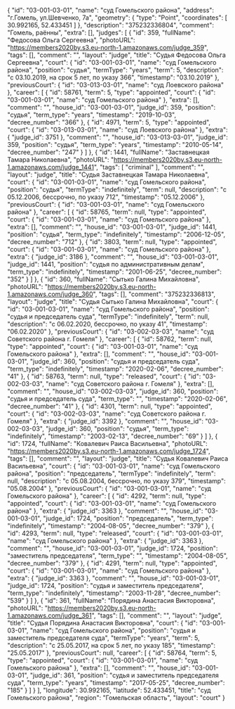 {
    "id": "03-001-03-01",
    "name": "суд Гомельского района",
    "address": "г.Гомель, ул.Шевченко, 7а",
    "geometry": {
        "type": "Point",
        "coordinates": [
            30.992165,
            52.433451
        ]
    },
    "description": "375232336804",
    "comment": "Гомель, раённы",
    "extra": [],
    "judges": [
        {
            "id": 359,
            "fullName": "Федосова Ольга Сергеевна",
            "photoURL": "https://members2020by.s3.eu-north-1.amazonaws.com/judge_359",
            "tags": [],
            "comment": "",
            "layout": "judge",
            "title": "Судья Федосова Ольга Сергеевна",
            "court": {
                "id": "03-001-03-01",
                "name": "суд Гомельского района",
                "position": "судья",
                "termType": "years",
                "term": 5,
                "description": "c 03.10.2019, на срок 5 лет, по указу 366",
                "timestamp": "03.10.2019"
            },
            "previousCourt": {
                "id": "03-013-03-01",
                "name": "суд Лоевского района"
            },
            "career": [
                {
                    "id": 58761,
                    "term": 5,
                    "type": "appointed",
                    "court": {
                        "id": "03-001-03-01",
                        "name": "суд Гомельского района"
                    },
                    "extra": [],
                    "comment": "",
                    "house_id": "03-001-03-01",
                    "judge_id": 359,
                    "position": "судья",
                    "term_type": "years",
                    "timestamp": "2019-10-03",
                    "decree_number": "366"
                },
                {
                    "id": 4971,
                    "term": 5,
                    "type": "appointed",
                    "court": {
                        "id": "03-013-03-01",
                        "name": "суд Лоевского района"
                    },
                    "extra": {
                        "judge_id": 3751
                    },
                    "comment": "",
                    "house_id": "03-013-03-01",
                    "judge_id": 359,
                    "position": "судья",
                    "term_type": "years",
                    "timestamp": "2010-05-14",
                    "decree_number": "247"
                }
            ]
        },
        {
            "id": 1441,
            "fullName": "Заставнецкая Тамара Николаевна",
            "photoURL": "https://members2020by.s3.eu-north-1.amazonaws.com/judge_1441",
            "tags": [
                "criminal"
            ],
            "comment": "",
            "layout": "judge",
            "title": "Судья Заставнецкая Тамара Николаевна",
            "court": {
                "id": "03-001-03-01",
                "name": "суд Гомельского района",
                "position": "судья",
                "termType": "indefinitely",
                "term": null,
                "description": "c 05.12.2006, бессрочно, по указу 712",
                "timestamp": "05.12.2006"
            },
            "previousCourt": {
                "id": "03-001-03-01",
                "name": "суд Гомельского района"
            },
            "career": [
                {
                    "id": 58765,
                    "term": null,
                    "type": "appointed",
                    "court": {
                        "id": "03-001-03-01",
                        "name": "суд Гомельского района"
                    },
                    "extra": [],
                    "comment": "",
                    "house_id": "03-001-03-01",
                    "judge_id": 1441,
                    "position": "судья",
                    "term_type": "indefinitely",
                    "timestamp": "2006-12-05",
                    "decree_number": "712"
                },
                {
                    "id": 3803,
                    "term": null,
                    "type": "appointed",
                    "court": {
                        "id": "03-001-03-01",
                        "name": "суд Гомельского района"
                    },
                    "extra": {
                        "judge_id": 3186
                    },
                    "comment": "",
                    "house_id": "03-001-03-01",
                    "judge_id": 1441,
                    "position": "судья по административным делам",
                    "term_type": "indefinitely",
                    "timestamp": "2001-06-25",
                    "decree_number": "352"
                }
            ]
        },
        {
            "id": 360,
            "fullName": "Сытько Галина Михайловна",
            "photoURL": "https://members2020by.s3.eu-north-1.amazonaws.com/judge_360",
            "tags": [],
            "comment": "375232336813",
            "layout": "judge",
            "title": "Судья Сытько Галина Михайловна",
            "court": {
                "id": "03-001-03-01",
                "name": "суд Гомельского района",
                "position": "судья и председатель суда",
                "termType": "indefinitely",
                "term": null,
                "description": "c 06.02.2020, бессрочно, по указу 41",
                "timestamp": "06.02.2020"
            },
            "previousCourt": {
                "id": "03-002-03-03",
                "name": "суд Советского района г. Гомеля"
            },
            "career": [
                {
                    "id": 58762,
                    "term": null,
                    "type": "appointed",
                    "court": {
                        "id": "03-001-03-01",
                        "name": "суд Гомельского района"
                    },
                    "extra": [],
                    "comment": "",
                    "house_id": "03-001-03-01",
                    "judge_id": 360,
                    "position": "судья и председатель суда",
                    "term_type": "indefinitely",
                    "timestamp": "2020-02-06",
                    "decree_number": "41"
                },
                {
                    "id": 58763,
                    "term": null,
                    "type": "released",
                    "court": {
                        "id": "03-002-03-03",
                        "name": "суд Советского района г. Гомеля"
                    },
                    "extra": [],
                    "comment": "",
                    "house_id": "03-002-03-03",
                    "judge_id": 360,
                    "position": "судья и председатель суда",
                    "term_type": "",
                    "timestamp": "2020-02-06",
                    "decree_number": "41"
                },
                {
                    "id": 4301,
                    "term": null,
                    "type": "appointed",
                    "court": {
                        "id": "03-002-03-03",
                        "name": "суд Советского района г. Гомеля"
                    },
                    "extra": {
                        "judge_id": 3392
                    },
                    "comment": "",
                    "house_id": "03-002-03-03",
                    "judge_id": 360,
                    "position": "судья",
                    "term_type": "indefinitely",
                    "timestamp": "2003-02-13",
                    "decree_number": "69"
                }
            ]
        },
        {
            "id": 1724,
            "fullName": "Ковалевич Раиса Васильевна",
            "photoURL": "https://members2020by.s3.eu-north-1.amazonaws.com/judge_1724",
            "tags": [],
            "comment": "",
            "layout": "judge",
            "title": "Судья Ковалевич Раиса Васильевна",
            "court": {
                "id": "03-001-03-01",
                "name": "суд Гомельского района",
                "position": "председатель",
                "termType": "indefinitely",
                "term": null,
                "description": "c 05.08.2004, бессрочно, по указу 379",
                "timestamp": "05.08.2004"
            },
            "previousCourt": {
                "id": "03-001-03-01",
                "name": "суд Гомельского района"
            },
            "career": [
                {
                    "id": 4292,
                    "term": null,
                    "type": "appointed",
                    "court": {
                        "id": "03-001-03-01",
                        "name": "суд Гомельского района"
                    },
                    "extra": {
                        "judge_id": 3363
                    },
                    "comment": "",
                    "house_id": "03-001-03-01",
                    "judge_id": 1724,
                    "position": "председатель",
                    "term_type": "indefinitely",
                    "timestamp": "2004-08-05",
                    "decree_number": "379"
                },
                {
                    "id": 4293,
                    "term": null,
                    "type": "released",
                    "court": {
                        "id": "03-001-03-01",
                        "name": "суд Гомельского района"
                    },
                    "extra": {
                        "judge_id": 3363
                    },
                    "comment": "",
                    "house_id": "03-001-03-01",
                    "judge_id": 1724,
                    "position": "заместитель председателя",
                    "term_type": "",
                    "timestamp": "2004-08-05",
                    "decree_number": "379"
                },
                {
                    "id": 4291,
                    "term": null,
                    "type": "appointed",
                    "court": {
                        "id": "03-001-03-01",
                        "name": "суд Гомельского района"
                    },
                    "extra": {
                        "judge_id": 3363
                    },
                    "comment": "",
                    "house_id": "03-001-03-01",
                    "judge_id": 1724,
                    "position": "судья и заместитель председателя",
                    "term_type": "indefinitely",
                    "timestamp": "2003-11-28",
                    "decree_number": "539"
                }
            ]
        },
        {
            "id": 361,
            "fullName": "Порядина Анастасия Викторовна",
            "photoURL": "https://members2020by.s3.eu-north-1.amazonaws.com/judge_361",
            "tags": [],
            "comment": "",
            "layout": "judge",
            "title": "Судья Порядина Анастасия Викторовна",
            "court": {
                "id": "03-001-03-01",
                "name": "суд Гомельского района",
                "position": "судья и заместитель председателя суда",
                "termType": "years",
                "term": 5,
                "description": "c 25.05.2017, на срок 5 лет, по указу 185",
                "timestamp": "25.05.2017"
            },
            "previousCourt": null,
            "career": [
                {
                    "id": 58764,
                    "term": 5,
                    "type": "appointed",
                    "court": {
                        "id": "03-001-03-01",
                        "name": "суд Гомельского района"
                    },
                    "extra": [],
                    "comment": "",
                    "house_id": "03-001-03-01",
                    "judge_id": 361,
                    "position": "судья и заместитель председателя суда",
                    "term_type": "years",
                    "timestamp": "2017-05-25",
                    "decree_number": "185"
                }
            ]
        }
    ],
    "longitude": 30.992165,
    "latitude": 52.433451,
    "title": "суд Гомельского района",
    "region": "Гомельская область",
    "layout": "court"
}